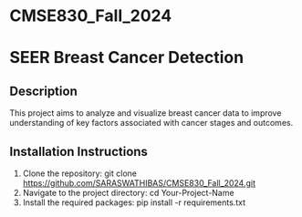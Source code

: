 # CMSE830_Fall_2024

# SEER Breast Cancer Detection

## Description
This project aims to analyze and visualize breast cancer data to improve understanding of key factors associated with cancer stages and outcomes.

## Installation Instructions
1. Clone the repository:
git clone https://github.com/SARASWATHIBAS/CMSE830_Fall_2024.git
2. Navigate to the project directory:
cd Your-Project-Name
3. Install the required packages:
pip install -r requirements.txt
